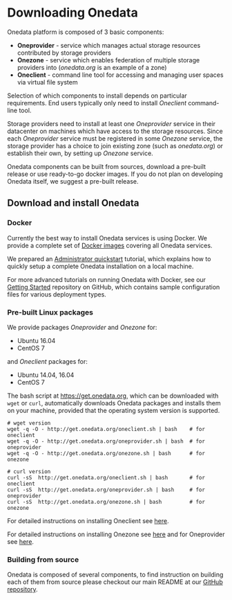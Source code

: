 # Downloading Onedata

Onedata platform is composed of 3 basic components:
 * **Oneprovider** - service which manages actual storage resources contributed by storage providers
 * **Onezone** - service which enables federation of multiple storage providers into (*onedata.org* is an example of a zone)
 * **Oneclient** - command line tool for accessing and managing user spaces via virtual file system

Selection of which components to install depends on particular requirements.
End users typically only need to install *Oneclient* command-line tool.

Storage providers need to install at least one *Oneprovider* service in their datacenter on machines which have access to the storage resources. Since each *Oneprovider* service must be registered in some *Onezone* service, the storage provider has a choice to join existing zone (such as *onedata.org*) or establish their own, by setting up *Onezone* service.

Onedata components can be built from sources, download a pre-built release or use ready-to-go docker images. If you do not plan on developing Onedata itself, we suggest a pre-built release.

## Download and install Onedata

### Docker
Currently the best way to install Onedata services is using Docker. We provide a complete set of [Docker images](https://hub.docker.com/u/onedata/) covering all Onedata services.

We prepared an [Administrator quickstart](admin_onedata_101.md) tutorial, which explains how to quickly setup a complete Onedata installation on a local machine.

For more advanced tutorials on running Onedata with Docker, see our [Getting Started](https://github.com/onedata/getting-started) repository on GitHub, which contains sample configuration files for various deployment types.


### Pre-built Linux packages

We provide packages *Oneprovider* and *Onezone* for:
- Ubuntu 16.04
- CentOS 7

and *Oneclient* packages for:
- Ubuntu 14.04, 16.04
- CentOS 7

The bash script at https://get.onedata.org, which can be downloaded with `wget` or `curl`, automatically downloads Onedata packages and installs them on your machine, provided that the operating system version is supported.

```
# wget version
wget -q -O - http://get.onedata.org/oneclient.sh | bash    # for oneclient
wget -q -O - http://get.onedata.org/oneprovider.sh | bash  # for oneprovider
wget -q -O - http://get.onedata.org/onezone.sh | bash      # for onezone

# curl version
curl -sS  http://get.onedata.org/oneclient.sh | bash       # for oneclient
curl -sS  http://get.onedata.org/oneprovider.sh | bash     # for oneprovider
curl -sS  http://get.onedata.org/onezone.sh | bash         # for onezone
```

For detailed instructions on installing Oneclient see [here](../using_onedata/oneclient.md).

For detailed instructions on installing Onezone see [here](../administering_onedata/onezone_tutorial.md) and for Oneprovider see [here](../administering_onedata/oneprovider_tutorial.md).

### Building from source

Onedata is composed of several components, to find instruction on building each of them from source please checkout our main README at our [GitHub repository](https://github.com/onedata/onedata).
